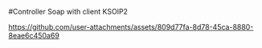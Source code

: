 #Controller Soap with client KSOIP2





https://github.com/user-attachments/assets/809d77fa-8d78-45ca-8880-8eae6c450a69

